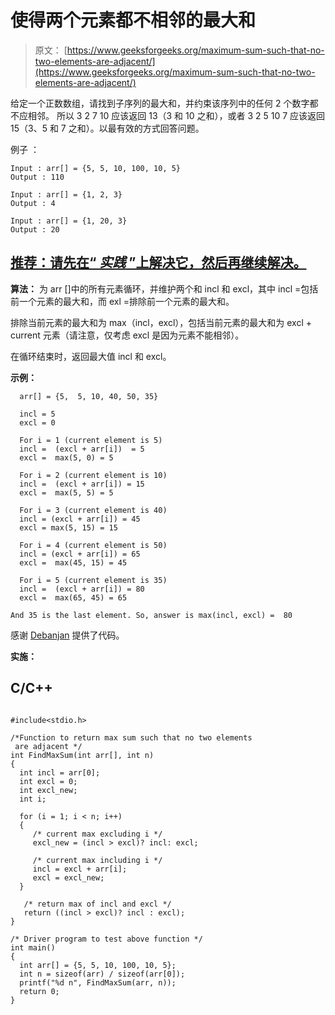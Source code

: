 # 使得两个元素都不相邻的最大和

> 原文： [https://www.geeksforgeeks.org/maximum-sum-such-that-no-two-elements-are-adjacent/](https://www.geeksforgeeks.org/maximum-sum-such-that-no-two-elements-are-adjacent/)

给定一个正数数组，请找到子序列的最大和，并约束该序列中的任何 2 个数字都不应相邻。 所以 3 2 7 10 应该返回 13（3 和 10 之和），或者 3 2 5 10 7 应该返回 15（3、5 和 7 之和）。以最有效的方式回答问题。

例子 ：

```
Input : arr[] = {5, 5, 10, 100, 10, 5}
Output : 110

Input : arr[] = {1, 2, 3}
Output : 4

Input : arr[] = {1, 20, 3}
Output : 20

```

## [推荐：请先在“ ***<u>实践</u>*** ”上解决它，然后再继续解决。](https://practice.geeksforgeeks.org/problems/stickler-theif/0)

**算法：**
为 arr []中的所有元素循环，并维护两个和 incl 和 excl，其中 incl =包括前一个元素的最大和，而 exl =排除前一个元素的最大和。

排除当前元素的最大和为 max（incl，excl），包括当前元素的最大和为 excl + current 元素（请注意，仅考虑 excl 是因为元素不能相邻）。

在循环结束时，返回最大值 incl 和 excl。

**示例：**

```
  arr[] = {5,  5, 10, 40, 50, 35}

  incl = 5 
  excl = 0

  For i = 1 (current element is 5)
  incl =  (excl + arr[i])  = 5
  excl =  max(5, 0) = 5

  For i = 2 (current element is 10)
  incl =  (excl + arr[i]) = 15
  excl =  max(5, 5) = 5

  For i = 3 (current element is 40)
  incl = (excl + arr[i]) = 45
  excl = max(5, 15) = 15

  For i = 4 (current element is 50)
  incl = (excl + arr[i]) = 65
  excl =  max(45, 15) = 45

  For i = 5 (current element is 35)
  incl =  (excl + arr[i]) = 80
  excl =  max(65, 45) = 65

And 35 is the last element. So, answer is max(incl, excl) =  80

```

感谢 [Debanjan](http://groups.google.co.in/group/algogeeks/browse_thread/thread/eb90efd8f8d4a040/6700a1c909841637?lnk=gst&q=Given+an+array+all+of+whose+elements+are+positive+numbers%2C+find+the+maximum+sum+of+a+subsequence+with+the+constraint+that+no+2+numbers+in+the+sequence+should+be+adjacent+in+the+array#6700a1c909841637) 提供了代码。

**实施：**

## C/C++ 

```

#include<stdio.h> 

/*Function to return max sum such that no two elements 
 are adjacent */
int FindMaxSum(int arr[], int n) 
{ 
  int incl = arr[0]; 
  int excl = 0; 
  int excl_new; 
  int i; 

  for (i = 1; i < n; i++) 
  { 
     /* current max excluding i */
     excl_new = (incl > excl)? incl: excl; 

     /* current max including i */
     incl = excl + arr[i]; 
     excl = excl_new; 
  } 

   /* return max of incl and excl */
   return ((incl > excl)? incl : excl); 
} 

/* Driver program to test above function */
int main() 
{ 
  int arr[] = {5, 5, 10, 100, 10, 5}; 
  int n = sizeof(arr) / sizeof(arr[0]); 
  printf("%d n", FindMaxSum(arr, n)); 
  return 0; 
} 

```